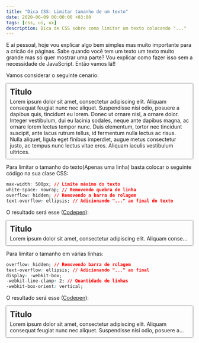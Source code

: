 ```yaml
---
title: "Dica CSS: Limitar tamanho de um texto"
date: 2020-06-09 00:00:00 +03:00
tags: [css, ui, ux]
description: Dica de CSS sobre como limitar um texto colocando "..."
---
```


E aí pessoal, hoje vou explicar algo bem simples mas muito importante para a cricão de páginas. 
Sabe quando você tem um texto um texto muito grande mas só quer mostrar uma parte? Vou explicar 
como fazer isso sem a necessidade de JavaScript. Então vamos lá!!

Vamos considerar o seguinte cenario:
<div style="box-shadow: 0 0 3px; padding: 10px;">
  <h2 style="margin: 0 0 5px;">Titulo</h2>
  <div class="description">
    Lorem ipsum dolor sit amet,   consectetur adipiscing elit. Aliquam consequat feugiat nunc nec aliquet. Suspendisse nisi odio, posuere a dapibus quis, tincidunt eu lorem. Donec ut ornare nisl, a ornare dolor. Integer vestibulum, dui eu lacinia sodales, neque ante dapibus magna, ac ornare lorem lectus tempor nunc. Duis elementum, tortor nec tincidunt suscipit, ante lacus rutrum tellus, id fermentum nulla lectus ac risus. Nulla aliquet, ligula eget finibus imperdiet, augue metus consectetur justo, ac tempus nunc lectus vitae eros. Aliquam  iaculis vestibulum ultrices.
    </div>
</div>

Para limitar o tamanho do texto(Apenas uma linha) basta colocar o seguinte código na sua clase CSS:

``` css
max-width: 500px; // Limite máximo do texto
white-space: nowrap; // Removendo quebra de linha
overflow: hidden; // Removendo a barra de rolagem
text-overflow: ellipsis; // Adicionando "..." ao final do texto
```

O resultado será esse (<a href="https://codepen.io/geovrodri/pen/NWxGYwo" target="_blank">Codepen</a>):
<div style="box-shadow: 0 0 3px; padding: 10px;">
  <h2 style="margin: 0 0 5px;">Titulo</h2>
  <div style="max-width: 100%; white-space: nowrap; overflow: hidden; text-overflow: ellipsis;">
    Lorem ipsum dolor sit amet,   consectetur adipiscing elit. Aliquam consequat feugiat nunc nec aliquet. Suspendisse nisi odio, posuere a dapibus quis, tincidunt eu lorem. Donec ut ornare nisl, a ornare dolor. Integer vestibulum, dui eu lacinia sodales, neque ante dapibus magna, ac ornare lorem lectus tempor nunc. Duis elementum, tortor nec tincidunt suscipit, ante lacus rutrum tellus, id fermentum nulla lectus ac risus. Nulla aliquet, ligula eget finibus imperdiet, augue metus consectetur justo, ac tempus nunc lectus vitae eros. Aliquam  iaculis vestibulum ultrices.
    </div>
</div>


Para limitar o tamanho em várias linhas:

``` css
overflow: hidden; // Removendo barra de rolagem
text-overflow: ellipsis; // Adicionando "..." ao final
display: -webkit-box;
-webkit-line-clamp: 2; // Quantidade de linhas
-webkit-box-orient: vertical; 
```

O resultado será esse (<a href="https://codepen.io/geovrodri/pen/eYJpMyp" target="_blank">Codepen</a>):
<div style="box-shadow: 0 0 3px; padding: 10px;">
  <h2 style="margin: 0 0 5px;">Titulo</h2>
  <div style="max-width: 100%; overflow: hidden; text-overflow: ellipsis; display: -webkit-box; -webkit-line-clamp: 2; -webkit-box-orient: vertical;">
    Lorem ipsum dolor sit amet,   consectetur adipiscing elit. Aliquam consequat feugiat nunc nec aliquet. Suspendisse nisi odio, posuere a dapibus quis, tincidunt eu lorem. Donec ut ornare nisl, a ornare dolor. Integer vestibulum, dui eu lacinia sodales, neque ante dapibus magna, ac ornare lorem lectus tempor nunc. Duis elementum, tortor nec tincidunt suscipit, ante lacus rutrum tellus, id fermentum nulla lectus ac risus. Nulla aliquet, ligula eget finibus imperdiet, augue metus consectetur justo, ac tempus nunc lectus vitae eros. Aliquam  iaculis vestibulum ultrices.
    </div>
</div>
